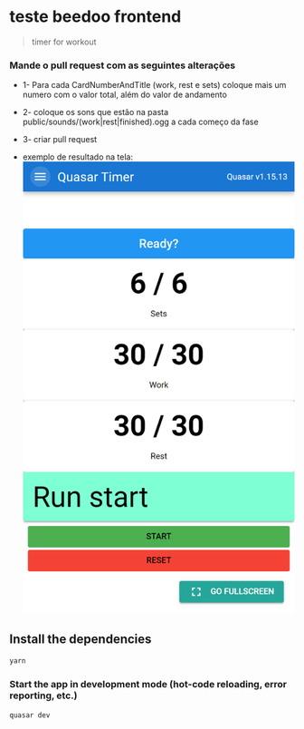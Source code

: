 # teste beedoo frontend

> timer for workout

### Mande o pull request com as seguintes alterações

 * 1- Para cada CardNumberAndTitle (work, rest e sets) coloque mais um numero com o valor total, além do valor de andamento
 * 2- coloque os sons que estão na pasta public/sounds/(work|rest|finished).ogg a cada começo da fase
 * 3- criar pull request

 * exemplo de resultado na tela: ![exemplo.png](/exemplo.png)

## Install the dependencies
```bash
yarn
```

### Start the app in development mode (hot-code reloading, error reporting, etc.)
```bash
quasar dev
```
